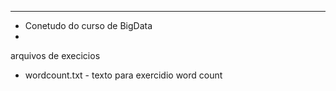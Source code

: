 ************************
* Conetudo do curso de BigData
*
arquivos de execicios
  - wordcount.txt - texto para exercidio word count
